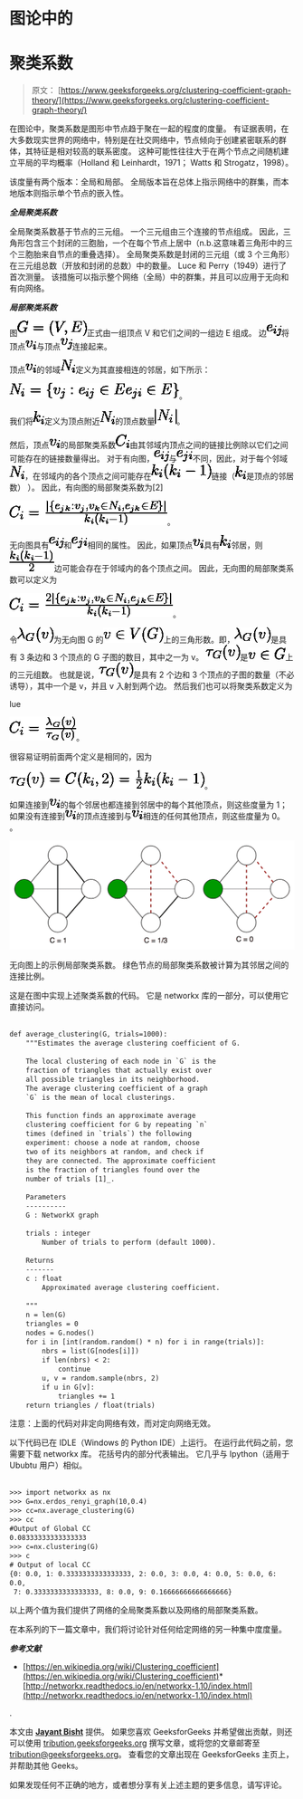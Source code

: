 # 图论中的

# 聚类系数

> 原文： [https://www.geeksforgeeks.org/clustering-coefficient-graph-theory/](https://www.geeksforgeeks.org/clustering-coefficient-graph-theory/)

在图论中，聚类系数是图形中节点趋于聚在一起的程度的度量。 有证据表明，在大多数现实世界的网络中，特别是在社交网络中，节点倾向于创建紧密联系的群体，其特征是相对较高的联系密度。 这种可能性往往大于在两个节点之间随机建立平局的平均概率（Holland 和 Leinhardt，1971； Watts 和 Strogatz，1998）。

该度量有两个版本：全局和局部。 全局版本旨在总体上指示网络中的群集，而本地版本则指示单个节点的嵌入性。

***全局聚类系数***

全局聚类系数基于节点的三元组。 一个三元组由三个连接的节点组成。 因此，三角形包含三个封闭的三胞胎，一个在每个节点上居中（n.b.这意味着三角形中的三个三胞胎来自节点的重叠选择）。 全局聚类系数是封闭的三元组（或 3 个三角形）在三元组总数（开放和封闭的总数）中的数量。 Luce 和 Perry（1949）进行了首次测量。 该措施可以指示整个网络（全局）中的群集，并且可以应用于无向和有向网络。

***局部聚类系数***

图![G=(V,E)](img/093e437fd3c691acd835cb9ffa5a0562.png "Rendered by QuickLaTeX.com")正式由一组顶点 V 和它们之间的一组边 E 组成。 边![e_{ij}](img/6b0903e8ddacdad971d1a46a99662457.png "Rendered by QuickLaTeX.com")将顶点![v_{i}](img/cb924d771c71bd8bf6a87939ce81bccb.png "Rendered by QuickLaTeX.com")与顶点![v_{j}](img/7685dddc7b96ee1ca8f79432d98fb175.png "Rendered by QuickLaTeX.com")连接起来。

顶点![v_{i}](img/cb924d771c71bd8bf6a87939ce81bccb.png "Rendered by QuickLaTeX.com")的邻域![N_{i}](img/8f7b4420594293e11edefda488ab698c.png "Rendered by QuickLaTeX.com")定义为其直接相连的邻居，如下所示：

![N_i = \{v_j : e_{ij} \in E \or e_{ji} \in E\}](img/4912574cd2991e0596b3ec8a1017f876.png "Rendered by QuickLaTeX.com")。

我们将![k_{i}](img/41ee20bc9066043034cb8c25009908e3.png "Rendered by QuickLaTeX.com")定义为顶点附近![N_{i}](img/8f7b4420594293e11edefda488ab698c.png "Rendered by QuickLaTeX.com")的顶点数量![|N_{i}|](img/9cc51842c529641786a779c928580696.png "Rendered by QuickLaTeX.com")。

然后，顶点![v_{i}](img/cb924d771c71bd8bf6a87939ce81bccb.png "Rendered by QuickLaTeX.com")的局部聚类系数![C_{i}](img/84d4f071ee3cf587c00e1def95891948.png "Rendered by QuickLaTeX.com")由其邻域内顶点之间的链接比例除以它们之间可能存在的链接数量得出。 对于有向图，![e_{ij}](img/6b0903e8ddacdad971d1a46a99662457.png "Rendered by QuickLaTeX.com")与![e_{{ji}}](img/7a65037debb0bfa172c0bf4c43e36a03.png "Rendered by QuickLaTeX.com")不同，因此，对于每个邻域![N_{i}](img/8f7b4420594293e11edefda488ab698c.png "Rendered by QuickLaTeX.com")，在邻域内的各个顶点之间可能存在![k_{i}(k_{i}-1)](img/c47f3976760f968c758a967aa6126016.png "Rendered by QuickLaTeX.com")链接（![k_{i}](img/41ee20bc9066043034cb8c25009908e3.png "Rendered by QuickLaTeX.com")是顶点的邻居数） ）。 因此，有向图的局部聚类系数为[2]

![C_{i}={\frac  {|\{e_{{jk}}:v_{j},v_{k}\in N_{i},e_{{jk}}\in E\}|}{k_{i}(k_{i}-1)}}](img/570958f96bc2d0bf00dfe4e3a636237b.png "Rendered by QuickLaTeX.com")。

无向图具有![e_{ij}](img/6b0903e8ddacdad971d1a46a99662457.png "Rendered by QuickLaTeX.com")和![e_{{ji}}](img/7a65037debb0bfa172c0bf4c43e36a03.png "Rendered by QuickLaTeX.com")相同的属性。 因此，如果顶点![ v_{i}](img/6019813edcf4c2d859177d171e2e7b3b.png "Rendered by QuickLaTeX.com")具有![ k_{i}](img/d5a3f51ad3e06658ade4fc0685778ad7.png "Rendered by QuickLaTeX.com")邻居，则![{\frac  {k_{i}(k_{i}-1)}{2}}](img/f8ff6716ef12e4f8330b0cc42b262291.png "Rendered by QuickLaTeX.com")边可能会存在于邻域内的各个顶点之间。 因此，无向图的局部聚类系数可以定义为

![C_{i}={\frac  {2|\{e_{{jk}}:v_{j},v_{k}\in N_{i},e_{{jk}}\in E\}|}{k_{i}(k_{i}-1)}}](img/ebe54f3c627731a33a0bed22a08990e6.png "Rendered by QuickLaTeX.com")。

令![\lambda _{G}(v)](img/fc3d22f4db9ccb3d1c6ab3ea10cdef91.png "Rendered by QuickLaTeX.com")为无向图 G 的![v\in V(G)](img/e35b61368c7198017c8d5dc30fe2e349.png "Rendered by QuickLaTeX.com")上的三角形数。即，![ \lambda _{G}(v)](img/4c0215ff98a7861f35acf600fd7dd76d.png "Rendered by QuickLaTeX.com")是具有 3 条边和 3 个顶点的 G 子图的数目，其中之一为 v。 ![\tau _{G}(v)](img/29c5a27103680becdc683d82d6134b90.png "Rendered by QuickLaTeX.com")是![v\in G](img/aa4a870dfd3a15113d8a53d1a82b282c.png "Rendered by QuickLaTeX.com")上的三元组数。 也就是说，![\tau _{G}(v)](img/29c5a27103680becdc683d82d6134b90.png "Rendered by QuickLaTeX.com")是具有 2 个边和 3 个顶点的子图的数量（不必诱导），其中一个是 v，并且 v 入射到两个边。 然后我们也可以将聚类系数定义为

lue

![C_{i}={\frac  {\lambda _{G}(v)}{\tau _{G}(v)}}](img/0739e2b56c6fe070dd00d0fc58c56b2c.png "Rendered by QuickLaTeX.com")。

很容易证明前面两个定义是相同的，因为

![\tau _{G}(v)=C({k_{i}},2)={\frac  {1}{2}}k_{i}(k_{i}-1)](img/edd5aca5ad7dd8f18695faea53af590d.png "Rendered by QuickLaTeX.com")。

如果连接到![v_{i}](img/cb924d771c71bd8bf6a87939ce81bccb.png "Rendered by QuickLaTeX.com")的每个邻居也都连接到邻居中的每个其他顶点，则这些度量为 1；如果没有连接到![v_{i}](img/cb924d771c71bd8bf6a87939ce81bccb.png "Rendered by QuickLaTeX.com")的顶点连接到与![v_{i}](img/cb924d771c71bd8bf6a87939ce81bccb.png "Rendered by QuickLaTeX.com")相连的任何其他顶点，则这些度量为 0。 。

![cc](img/fb6ed286cc269c8708211f876e453e33.png)

无向图上的示例局部聚类系数。 绿色节点的局部聚类系数被计算为其邻居之间的连接比例。

这是在图中实现上述聚类系数的代码。 它是 networkx 库的一部分，可以使用它直接访问。

```

def average_clustering(G, trials=1000): 
    """Estimates the average clustering coefficient of G. 

    The local clustering of each node in `G` is the  
    fraction of triangles that actually exist over  
    all possible triangles in its neighborhood. 
    The average clustering coefficient of a graph  
    `G` is the mean of local clusterings. 

    This function finds an approximate average  
    clustering coefficient for G by repeating `n`  
    times (defined in `trials`) the following 
    experiment: choose a node at random, choose  
    two of its neighbors at random, and check if 
    they are connected. The approximate coefficient  
    is the fraction of triangles found over the  
    number of trials [1]_. 

    Parameters 
    ---------- 
    G : NetworkX graph 

    trials : integer 
        Number of trials to perform (default 1000). 

    Returns 
    ------- 
    c : float 
        Approximated average clustering coefficient. 

    """
    n = len(G) 
    triangles = 0
    nodes = G.nodes() 
    for i in [int(random.random() * n) for i in range(trials)]: 
        nbrs = list(G[nodes[i]]) 
        if len(nbrs) < 2: 
            continue
        u, v = random.sample(nbrs, 2) 
        if u in G[v]: 
            triangles += 1
    return triangles / float(trials) 

```

注意：上面的代码对非定向网络有效，而对定向网络无效。

以下代码已在 IDLE（Windows 的 Python IDE）上运行。 在运行此代码之前，您需要下载 networkx 库。 花括号内的部分代表输出。 它几乎与 Ipython（适用于 Ububtu 用户）相似。

```

>>> import networkx as nx 
>>> G=nx.erdos_renyi_graph(10,0.4) 
>>> cc=nx.average_clustering(G) 
>>> cc 
#Output of Global CC 
0.08333333333333333 
>>> c=nx.clustering(G) 
>>> c  
# Output of local CC 
{0: 0.0, 1: 0.3333333333333333, 2: 0.0, 3: 0.0, 4: 0.0, 5: 0.0, 6: 0.0, 
 7: 0.3333333333333333, 8: 0.0, 9: 0.16666666666666666}  

```

以上两个值为我们提供了网络的全局聚类系数以及网络的局部聚类系数。

在本系列的下一篇文章中，我们将讨论针对任何给定网络的另一种集中度度量。

***参考文献***

*   [https://en.wikipedia.org/wiki/Clustering_coefficient](https://en.wikipedia.org/wiki/Clustering_coefficient)*   [http://networkx.readthedocs.io/en/networkx-1.10/index.html](http://networkx.readthedocs.io/en/networkx-1.10/index.html)

.

本文由 [**Jayant Bisht**](https://in.linkedin.com/in/jayant-bisht-978085114) 提供。 如果您喜欢 GeeksforGeeks 并希望做出贡献，则还可以使用 [tribution.geeksforgeeks.org](http://www.contribute.geeksforgeeks.org) 撰写文章，或将您的文章邮寄至 tribution@geeksforgeeks.org。 查看您的文章出现在 GeeksforGeeks 主页上，并帮助其他 Geeks。

如果发现任何不正确的地方，或者想分享有关上述主题的更多信息，请写评论。

